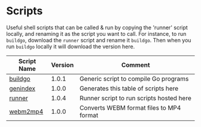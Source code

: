 # Scripts
Useful shell scripts that can be called & run by copying the 'runner' script locally, and renaming it as the script you want to call. For instance, to run `buildgo`, download the `runner` script and rename it `buildgo`. Then when you run `buildgo` locally it will download the version here.

| Script Name | Version    | Comment               |
|-------------|------------|-----------------------|
| [buildgo](buildgo) | 1.0.1      | Generic script to compile Go programs |
| [genindex](genindex) | 1.0.0      | Generates this table of scripts here |
| [runner](runner) | 1.0.4      | Runner script to run scripts hosted here |
| [webm2mp4](webm2mp4) | 1.0.0      | Converts WEBM format files to MP4 format |
